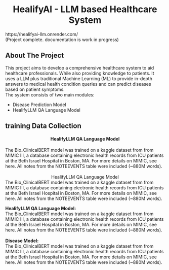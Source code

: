 <div align="center">
<h1 align="center">HealifyAI - LLM based Healthcare System</h1>
</div> 
https://healifyai-llm.onrender.com/ <br>
(Project complete. documentation is work in progress) 

## About The Project
This project aims to develop a comprehensive healthcare system to aid healthcare professionals. While also providing knowledge to patients. It uses a LLM plus traditional Machine Learning (ML) to provide in-depth answers to medical health condition queries and can predict diseases based on patient symptoms.<br>
The system consists of two main modules:
* Disease Prediction Model
* HealifyLLM QA Language Model
<!-- GETTING STARTED <br> -->

## training Data Collection





<h4 align="center">HealifyLLM QA Language Model</h4>
The Bio_ClinicalBERT model was trained on a kaggle dataset from from MIMIC III, a database containing electronic health records from ICU patients at the Beth Israel Hospital in Boston, MA. For more details on MIMIC, see here. All notes from the NOTEEVENTS table were included (~880M words).<br> <br>

<div align="center">HealifyLLM QA Language Model </div>
The Bio_ClinicalBERT model was trained on a kaggle dataset from from MIMIC III, a database containing electronic health records from ICU patients at the Beth Israel Hospital in Boston, MA. For more details on MIMIC, see here. All notes from the NOTEEVENTS table were included (~880M words).<br>

**HealifyLLM QA Language Model:** <br>
The Bio_ClinicalBERT model was trained on a kaggle dataset from from MIMIC III, a database containing electronic health records from ICU patients at the Beth Israel Hospital in Boston, MA. For more details on MIMIC, see here. All notes from the NOTEEVENTS table were included (~880M words).<br><br>
**Disease Model:** <br>
The Bio_ClinicalBERT model was trained on a kaggle dataset from from MIMIC III, a database containing electronic health records from ICU patients at the Beth Israel Hospital in Boston, MA. For more details on MIMIC, see here. All notes from the NOTEEVENTS table were included (~880M words).<br>

<!--
Disease Prediction Model: This component uses traditional ML algorithm to predict potential diseases based on the symptoms input by the user. Covering a total of 135 categories of common and as well as rare yet important health conditions, diseases, psychology disorders such as diabetes, dehydration, depression, bipolar disorder, HIV, breast cancer, stroke, pneumonia, flu, asthma, obesity and so on. The model is trained on a large dataset of hundreds to thousands of patient records (denoted by frequency in dataset) to ensure reliable predictions based on NY Hospital based [Disease-Symptom Knowledge Database](https://people.dbmi.columbia.edu/~friedma/Projects/DiseaseSymptomKB/). 

QA Language Model: This component uses a Language Model (LLM) to answer medical queries from users. The LLM is trained on my from-scratch scraped then enhanced corpus dataset of medical queries & professional solutions, enabling it to provide detailed and accurate answers to a wide range of medical questions. Sample addition was done to enhance the dataset for user experience. Covering urgent topics of diagnosis, treatment, prevention, causes, risks, complications, details of symptoms, disease description.

The combination of these two components allows for a robust interactive healthcare system that can assist both patients and healthcare professionals in diagnosing diseases, finding relevant medical information and diseases relation potentially. The system is designed to be user-friendly, with an intuitive interface that makes it easy for anyone to use. 

## Future work and limitations
Please note that while this system can provide valuable insights and information, it is not intended to replace professional medical advice. Always consult with a healthcare professional for medical concerns.-->

